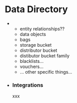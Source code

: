 # Data Directory









*
  * entity relationships??
  * data objects
  * bags
  * storage bucket
  * distributor bucket
  * distibutor bucket family
  * blacklists...
  * vouchers...
  * ... other specific things...
*   ### Integrations

    xxx

